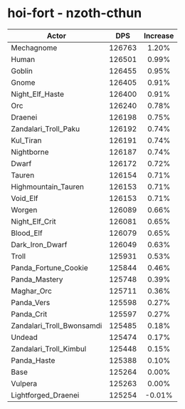 # hoi-fort - nzoth-cthun
| Actor | DPS | Increase |
|---|:---:|:---:|
|Mechagnome|126763|1.20%|
|Human|126501|0.99%|
|Goblin|126455|0.95%|
|Gnome|126405|0.91%|
|Night_Elf_Haste|126400|0.91%|
|Orc|126240|0.78%|
|Draenei|126198|0.75%|
|Zandalari_Troll_Paku|126192|0.74%|
|Kul_Tiran|126191|0.74%|
|Nightborne|126187|0.74%|
|Dwarf|126172|0.72%|
|Tauren|126154|0.71%|
|Highmountain_Tauren|126153|0.71%|
|Void_Elf|126153|0.71%|
|Worgen|126089|0.66%|
|Night_Elf_Crit|126081|0.65%|
|Blood_Elf|126079|0.65%|
|Dark_Iron_Dwarf|126049|0.63%|
|Troll|125931|0.53%|
|Panda_Fortune_Cookie|125844|0.46%|
|Panda_Mastery|125748|0.39%|
|Maghar_Orc|125711|0.36%|
|Panda_Vers|125598|0.27%|
|Panda_Crit|125597|0.27%|
|Zandalari_Troll_Bwonsamdi|125485|0.18%|
|Undead|125474|0.17%|
|Zandalari_Troll_Kimbul|125448|0.15%|
|Panda_Haste|125388|0.10%|
|Base|125264|0.00%|
|Vulpera|125263|0.00%|
|Lightforged_Draenei|125254|-0.01%|
